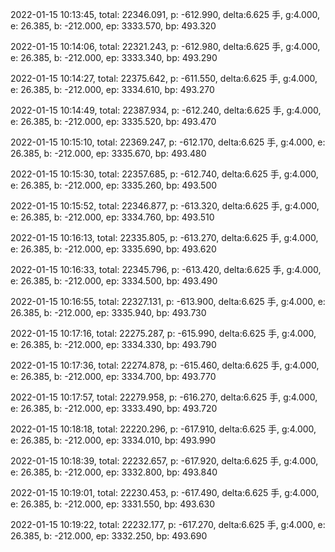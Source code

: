 2022-01-15 10:13:45, total: 22346.091, p: -612.990, delta:6.625 手, g:4.000, e: 26.385, b: -212.000, ep: 3333.570, bp: 493.320

2022-01-15 10:14:06, total: 22321.243, p: -612.980, delta:6.625 手, g:4.000, e: 26.385, b: -212.000, ep: 3333.340, bp: 493.290

2022-01-15 10:14:27, total: 22375.642, p: -611.550, delta:6.625 手, g:4.000, e: 26.385, b: -212.000, ep: 3334.610, bp: 493.270

2022-01-15 10:14:49, total: 22387.934, p: -612.240, delta:6.625 手, g:4.000, e: 26.385, b: -212.000, ep: 3335.520, bp: 493.470

2022-01-15 10:15:10, total: 22369.247, p: -612.170, delta:6.625 手, g:4.000, e: 26.385, b: -212.000, ep: 3335.670, bp: 493.480

2022-01-15 10:15:30, total: 22357.685, p: -612.740, delta:6.625 手, g:4.000, e: 26.385, b: -212.000, ep: 3335.260, bp: 493.500

2022-01-15 10:15:52, total: 22346.877, p: -613.320, delta:6.625 手, g:4.000, e: 26.385, b: -212.000, ep: 3334.760, bp: 493.510

2022-01-15 10:16:13, total: 22335.805, p: -613.270, delta:6.625 手, g:4.000, e: 26.385, b: -212.000, ep: 3335.690, bp: 493.620

2022-01-15 10:16:33, total: 22345.796, p: -613.420, delta:6.625 手, g:4.000, e: 26.385, b: -212.000, ep: 3334.500, bp: 493.490

2022-01-15 10:16:55, total: 22327.131, p: -613.900, delta:6.625 手, g:4.000, e: 26.385, b: -212.000, ep: 3335.940, bp: 493.730

2022-01-15 10:17:16, total: 22275.287, p: -615.990, delta:6.625 手, g:4.000, e: 26.385, b: -212.000, ep: 3334.330, bp: 493.790

2022-01-15 10:17:36, total: 22274.878, p: -615.460, delta:6.625 手, g:4.000, e: 26.385, b: -212.000, ep: 3334.700, bp: 493.770

2022-01-15 10:17:57, total: 22279.958, p: -616.270, delta:6.625 手, g:4.000, e: 26.385, b: -212.000, ep: 3333.490, bp: 493.720

2022-01-15 10:18:18, total: 22220.296, p: -617.910, delta:6.625 手, g:4.000, e: 26.385, b: -212.000, ep: 3334.010, bp: 493.990

2022-01-15 10:18:39, total: 22232.657, p: -617.920, delta:6.625 手, g:4.000, e: 26.385, b: -212.000, ep: 3332.800, bp: 493.840

2022-01-15 10:19:01, total: 22230.453, p: -617.490, delta:6.625 手, g:4.000, e: 26.385, b: -212.000, ep: 3331.550, bp: 493.630

2022-01-15 10:19:22, total: 22232.177, p: -617.270, delta:6.625 手, g:4.000, e: 26.385, b: -212.000, ep: 3332.250, bp: 493.690